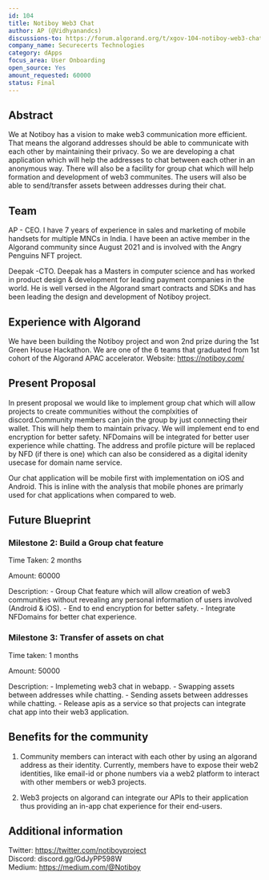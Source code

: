```yaml
---
id: 104
title: Notiboy Web3 Chat
author: AP (@Vidhyanandcs)
discussions-to: https://forum.algorand.org/t/xgov-104-notiboy-web3-chat-milestone-2/10809
company_name: Securecerts Technologies
category: dApps
focus_area: User Onboarding
open_source: Yes
amount_requested: 60000
status: Final
---
```


## Abstract
We at Notiboy has a vision to make web3 communication more efficient. That means the algorand addresses should be able to communicate with each other by maintaining their privacy. So we are developing a chat application which will help the addresses to chat between each other in an anonymous way. There will also be a facility for group chat which will help formation and development of web3 communites. The users will also be able to send/transfer assets between addresses during their chat.

## Team
AP - CEO. I have 7 years of experience in sales and marketing of mobile handsets for multiple MNCs in India. I have been an active member in the Algorand community since August 2021 and is involved with the Angry Penguins NFT project.

Deepak -CTO. Deepak has a Masters in computer science and has worked in product design & development for leading payment companies in the world. He is well versed in the Algorand smart contracts and SDKs and has been leading the design and development of Notiboy project.

## Experience with Algorand
We have been building the Notiboy project and won 2nd prize during the 1st Green House Hackathon. We are one of the 6 teams that graduated from 1st cohort of the Algorand APAC accelerator.
Website: https://notiboy.com/

## Present Proposal
In present proposal we would like to implement group chat which will allow projects to create communities without the complxities of discord.Community members can join the group by just connecting their wallet. This will help them to maintain privacy. We will implement end to end encryption for better safety. 
NFDomains will be integrated for better user experience while chatting. The address and profile picture will be replaced by NFD (if there is one) which can also be considered as a digital idenity usecase for domain name service.

Our chat application will be mobile first with implementation on iOS and Android. This is inline with the analysis that mobile phones are primarly used for chat applications when compared to web.

## Future Blueprint

### Milestone 2: Build a Group chat feature
Time Taken: 2 months

Amount: 60000

Description:
    - Group Chat feature which will allow creation of web3 communities without revealing any personal information of users involved (Android & iOS).
    - End to end encryption for better safety.
    - Integrate NFDomains for better chat experience.

### Milestone 3: Transfer of assets on chat
Time taken: 1 months

Amount: 50000

Description:
    - Implemeting web3 chat in webapp.
    - Swapping assets between addresses while chatting.
    - Sending assets between addresses while chatting.
    - Release apis as a service so that projects can integrate chat app into their web3 application.


## Benefits for the community
1) Community members can interact with each other by using an algorand address as their identity. Currently, members have to expose their web2 identities, like email-id or phone numbers via a web2 platform to interact with other members or web3 projects.

2) Web3 projects on algorand can integrate our APIs to their application thus providing an in-app chat experience for 
their end-users.

## Additional information
Twitter: https://twitter.com/notiboyproject <br>
Discord: discord.gg/GdJyPP598W <br>
Medium: https://medium.com/@Notiboy
